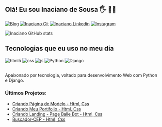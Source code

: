 ## Olá! Eu sou  Inaciano de Sousa 🖐️ 👨‍💻

[![Blog](https://img.shields.io/badge/Slack-4A154B?style=for-the-badge&logo=slack&logoColor=white)](https://inaciano.github.io/Site-Portifolio-/) 
[![Inaciano Git](https://img.shields.io/badge/GitHub-100000?style=for-the-badge&logo=github&logoColor=white)](https://github.com/inaciano/inaciano/) 
[![Inaciano Linkedin](https://img.shields.io/badge/LinkedIn-0077B5?style=for-the-badge&logo=linkedin&logoColor=white)](https://www.linkedin.com/in/inaciano-sousa-1663654a/)
[![Instagram](https://img.shields.io/badge/Instagram-E4405F?style=for-the-badge&logo=instagram&logoColor=white)](https://www.instagram.com/inaciano.sousa/)

![Inaciano GitHub stats](https://github-readme-stats.vercel.app/api?username=inaciano&show_icons=true&theme=dracula&count_private=true)

## Tecnologias que eu uso no meu dia

<div style="display: inline_block">
  <img align="center" alt="html5" src="https://img.shields.io/badge/HTML5-E34F26?style=for-the-badge&logo=html5&logoColor=white" />
  <img align="center" alt="css" src="https://img.shields.io/badge/CSS3-1572B6?style=for-the-badge&logo=css3&logoColor=white" />
  <img align="center" alt="js" src="https://img.shields.io/badge/JavaScript-F7DF1E?style=for-the-badge&logo=javascript&logoColor=black" />
  <img align="center" alt="Python" src="https://img.shields.io/badge/Python-14354C?style=for-the-badge&logo=python&logoColor=white" />
  <img align="center" alt="Django" src="https://img.shields.io/badge/Django-092E20?style=for-the-badge&logo=django&logoColor=white" />
  <!-- <img align="center" alt="nodejs" src="https://img.shields.io/badge/Node.js-43853D?style=for-the-badge&logo=node.js&logoColor=white" /> -->
</div><br/>

Apaixonado por tecnologia, voltado para desenvolvimento Web com Python e Django.

### Últimos Projetos:
- [Criando Página de Modelo - Html, Css](https://inaciano.github.io/Portifolio-Web/)<br/>
- [Criando Meu Portifolio - Html, Css](https://inaciano.github.io/Site-Portifolio-/)<br/>
- [Criando Landing - Page Balle Bot - Html, Css ](https://github.com/inaciano/Landing-Bot)<br/>
- [Buscador-CEP - Html, Css ](https://youtu.be/KRCfX25yFf4)<br/>

